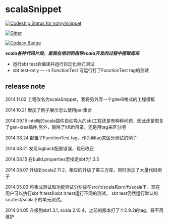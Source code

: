 # scalaSnippet
[ ![Codeship Status for notyy/snippet](https://codeship.io/projects/6547f7b0-1ee8-0132-7537-727422619b42/status)](https://codeship.io/projects/35587)

[![Gitter](https://badges.gitter.im/Join%20Chat.svg)](https://gitter.im/notyy/scalaSnippet?utm_source=badge&utm_medium=badge&utm_campaign=pr-badge&utm_content=badge)

[![Codacy Badge](https://www.codacy.com/project/badge/086946f1190144f6b854ebc82e9b2c93)](https://www.codacy.com/public/notyycn/scalaSnippet)

***scala各种代码片段，是我在培训和指导scala开发的过程中提取而来***

* 运行sbt test会编译并运行自动化单元测试
* sbt test-only -- -n FunctionTest 可运行打了FunctionTest tag的测试

## release note
2014.11.02 工程改名为scalaSnippet，我将另外弄一个giter8格式的工程模板

2014.10.21 增加了例子展示怎么使用par集合

2014.09.15 intellij的scala插件自动导入的sbt工程还是有种种问题，因此还是恢复了gen-idea插件,另外，删除了it和ft目录，还是用tag来区分吧

2014.08.24 配置了FunctionTest tag，作为用tag来区分测试的例子

2014.08.21 发现logback配置错误，现已改正

2014.08.15 在build.properties里指定sbt为1.3.5

2014.08.07  升级到scala2.11.2，相应的升级了第三方库，同时添加了大量代码例子
             
2014.05.03 将集成测试和功能测试分别放在src/it/scala和src/ft/scala下，现在用户可以执行sbt ft:test和sbt it:test运行不同的测试，
sbt test仍然运行默认的src/test/scala下的单元测试。

2014.04.05 升级到sbt1.3.1, scala 2.10.4，之前的版本打了个2.9.2的tag，将不再维护

